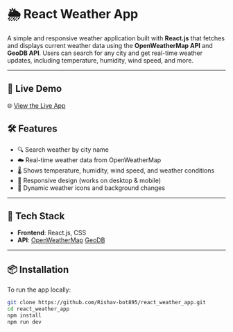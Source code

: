 # 🌦️ React Weather App

A simple and responsive weather application built with **React.js** that fetches and displays current weather data using the **OpenWeatherMap API** and **GeoDB API**. Users can search for any city and get real-time weather updates, including temperature, humidity, wind speed, and more.

---

## 🚀 Live Demo

🌐 [View the Live App](https://rishav-bot895.github.io/react_weather_app)


## 🛠️ Features

- 🔍 Search weather by city name
- ☁️ Real-time weather data from OpenWeatherMap
- 🌡️ Shows temperature, humidity, wind speed, and weather conditions
- 📱 Responsive design (works on desktop & mobile)
- 🌙 Dynamic weather icons and background changes

---

## 🧰 Tech Stack

- **Frontend**: React.js, CSS
- **API**: [OpenWeatherMap](https://openweathermap.org/api)
            [GeoDB](https://github.com/Rishav-bot895/react_weather_app/new/master?filename=README.md)

---

## 📦 Installation

To run the app locally:

```bash
git clone https://github.com/Rishav-bot895/react_weather_app.git
cd react_weather_app
npm install
npm run dev
